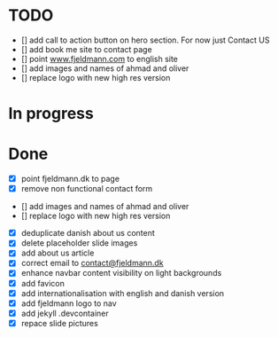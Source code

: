 # TODO
- [] add call to action button on hero section. For now just Contact US 
- [] add book me site to contact page
- [] point www.fjeldmann.com to english site
- [] add images and names of ahmad and oliver
- [] replace logo with new high res version

# In progress


# Done
- [x] point fjeldmann.dk to page 
- [x] remove non functional contact form 
- [] add images and names of ahmad and oliver
- [] replace logo with new high res version 
- [x] deduplicate danish about us content
- [x] delete placeholder slide images
- [x] add about us article
- [x] correct email to contact@fjeldmann.dk
- [x] enhance navbar content visibility on light backgrounds
- [x] add favicon
- [x] add internationalisation with english and danish version
- [x] add fjeldmann logo to nav
- [x] add jekyll .devcontainer 
- [x] repace slide pictures  